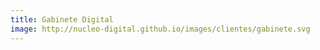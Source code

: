 ```yaml
---
title: Gabinete Digital
image: http://nucleo-digital.github.io/images/clientes/gabinete.svg
---
```


